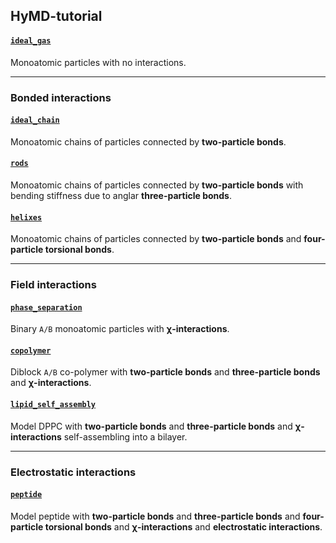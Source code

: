 ## HyMD-tutorial

####  [`ideal_gas`](ideal_gas/ideal_gas.ipynb)
Monoatomic particles with no interactions.

______
### Bonded interactions

#### [`ideal_chain`](ideal_chain/ideal_chain.ipynb)
Monoatomic chains of particles connected by **two-particle bonds**.

#### [`rods`](rods/rods.ipynb)
Monoatomic chains of particles connected by **two-particle bonds** with bending stiffness due to anglar **three-particle bonds**.

#### [`helixes`](helixes/helixes.ipynb)
Monoatomic chains of particles connected by **two-particle bonds** and **four-particle torsional bonds**.

______
### Field interactions

#### [`phase_separation`](phase_separation/phase_separation.ipynb)
Binary `A/B` monoatomic particles with **&chi;-interactions**.

#### [`copolymer`](copolymer/copolymer.ipynb)
Diblock `A/B` co-polymer with **two-particle bonds** and **three-particle bonds** and **&chi;-interactions**.

#### [`lipid_self_assembly`](lipid_self_assembly/lipid_self_assembly.ipynb)
Model DPPC with **two-particle bonds** and **three-particle bonds** and **&chi;-interactions** self-assembling into a bilayer.

______
### Electrostatic interactions

#### [`peptide`](peptide/peptide.ipynb)
Model peptide with **two-particle bonds** and **three-particle bonds** and **four-particle torsional bonds** and **&chi;-interactions** and **electrostatic interactions**.
